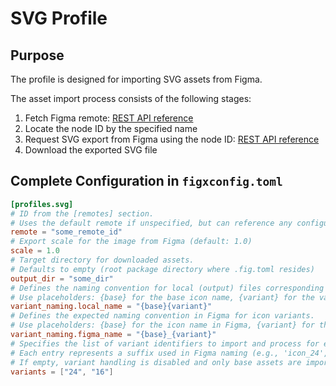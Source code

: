 # SVG Profile

## Purpose

The profile is designed for importing SVG assets from Figma.

The asset import process consists of the following stages:
1. Fetch Figma remote: [REST API reference](https://www.figma.com/developers/api#get-file-nodes-endpoint)
1. Locate the node ID by the specified name
1. Request SVG export from Figma using the node ID: [REST API reference](https://www.figma.com/developers/api#get-images-endpoint)
1. Download the exported SVG file

## Complete Configuration in `figxconfig.toml`

```toml
[profiles.svg]
# ID from the [remotes] section. 
# Uses the default remote if unspecified, but can reference any configured remote
remote = "some_remote_id"
# Export scale for the image from Figma (default: 1.0)
scale = 1.0
# Target directory for downloaded assets. 
# Defaults to empty (root package directory where .fig.toml resides)
output_dir = "some_dir"
# Defines the naming convention for local (output) files corresponding to variants.
# Use placeholders: {base} for the base icon name, {variant} for the variant suffix.
variant_naming.local_name = "{base}{variant}"
# Defines the expected naming convention in Figma for icon variants.
# Use placeholders: {base} for the icon name in Figma, {variant} for the variant identifier.
variant_naming.figma_name = "{base}_{variant}"
# Specifies the list of variant identifiers to import and process for each base asset.
# Each entry represents a suffix used in Figma naming (e.g., 'icon_24', 'icon_16').
# If empty, variant handling is disabled and only base assets are imported.
variants = ["24", "16"]
```